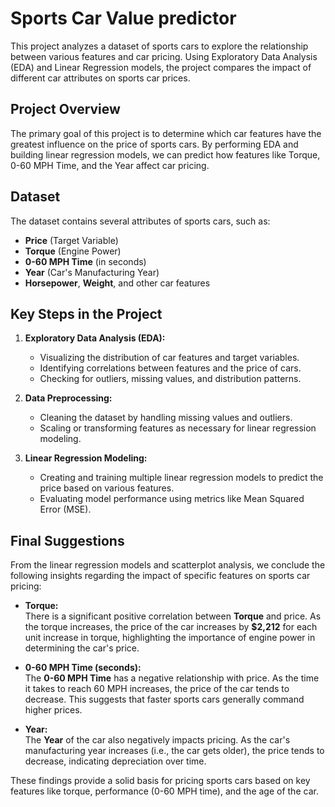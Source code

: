 # Sports Car Value predictor

This project analyzes a dataset of sports cars to explore the relationship between various features and car pricing. Using Exploratory Data Analysis (EDA) and Linear Regression models, the project compares the impact of different car attributes on sports car prices.

## Project Overview

The primary goal of this project is to determine which car features have the greatest influence on the price of sports cars. By performing EDA and building linear regression models, we can predict how features like Torque, 0-60 MPH Time, and the Year affect car pricing.

## Dataset

The dataset contains several attributes of sports cars, such as:
- **Price** (Target Variable)
- **Torque** (Engine Power)
- **0-60 MPH Time** (in seconds)
- **Year** (Car's Manufacturing Year)
- **Horsepower**, **Weight**, and other car features

## Key Steps in the Project

1. **Exploratory Data Analysis (EDA):**
   - Visualizing the distribution of car features and target variables.
   - Identifying correlations between features and the price of cars.
   - Checking for outliers, missing values, and distribution patterns.

2. **Data Preprocessing:**
   - Cleaning the dataset by handling missing values and outliers.
   - Scaling or transforming features as necessary for linear regression modeling.

3. **Linear Regression Modeling:**
   - Creating and training multiple linear regression models to predict the price based on various features.
   - Evaluating model performance using metrics like Mean Squared Error (MSE).

## Final Suggestions

From the linear regression models and scatterplot analysis, we conclude the following insights regarding the impact of specific features on sports car pricing:

- **Torque:**  
  There is a significant positive correlation between **Torque** and price. As the torque increases, the price of the car increases by **$2,212** for each unit increase in torque, highlighting the importance of engine power in determining the car's price.

- **0-60 MPH Time (seconds):**  
  The **0-60 MPH Time** has a negative relationship with price. As the time it takes to reach 60 MPH increases, the price of the car tends to decrease. This suggests that faster sports cars generally command higher prices.

- **Year:**  
  The **Year** of the car also negatively impacts pricing. As the car's manufacturing year increases (i.e., the car gets older), the price tends to decrease, indicating depreciation over time.

These findings provide a solid basis for pricing sports cars based on key features like torque, performance (0-60 MPH time), and the age of the car.
